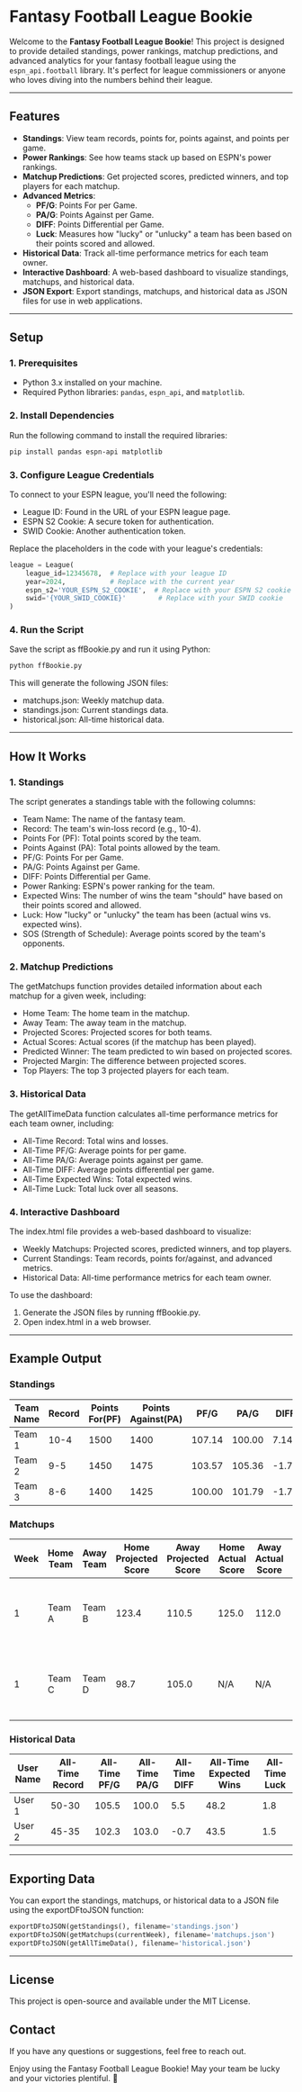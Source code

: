 # Fantasy Football League Bookie

Welcome to the **Fantasy Football League Bookie**! This project is designed to provide detailed standings, power rankings, matchup predictions, and advanced analytics for your fantasy football league using the `espn_api.football` library. It's perfect for league commissioners or anyone who loves diving into the numbers behind their league.

---

## **Features**
- **Standings**: View team records, points for, points against, and points per game.
- **Power Rankings**: See how teams stack up based on ESPN's power rankings.
- **Matchup Predictions**: Get projected scores, predicted winners, and top players for each matchup.
- **Advanced Metrics**:
  - **PF/G**: Points For per Game.
  - **PA/G**: Points Against per Game.
  - **DIFF**: Points Differential per Game.
  - **Luck**: Measures how "lucky" or "unlucky" a team has been based on their points scored and allowed.
- **Historical Data**: Track all-time performance metrics for each team owner.
- **Interactive Dashboard**: A web-based dashboard to visualize standings, matchups, and historical data.
- **JSON Export**: Export standings, matchups, and historical data as JSON files for use in web applications.

---

## **Setup**

### **1. Prerequisites**
- Python 3.x installed on your machine.
- Required Python libraries: `pandas`, `espn_api`, and `matplotlib`.

### **2. Install Dependencies**
Run the following command to install the required libraries:

```bash
pip install pandas espn-api matplotlib
```

### **3. Configure League Credentials**
To connect to your ESPN league, you'll need the following:

- League ID: Found in the URL of your ESPN league page.
- ESPN S2 Cookie: A secure token for authentication.
- SWID Cookie: Another authentication token.

Replace the placeholders in the code with your league's credentials:

```python
league = League(
    league_id=12345678,  # Replace with your league ID
    year=2024,           # Replace with the current year
    espn_s2='YOUR_ESPN_S2_COOKIE',  # Replace with your ESPN S2 cookie
    swid='{YOUR_SWID_COOKIE}'        # Replace with your SWID cookie
)
```

### **4. Run the Script**
Save the script as ffBookie.py and run it using Python:

```bash
python ffBookie.py
```

This will generate the following JSON files:
- matchups.json: Weekly matchup data.
- standings.json: Current standings data.
- historical.json: All-time historical data.

---

## **How It Works**

### **1. Standings**
The script generates a standings table with the following columns:

- Team Name: The name of the fantasy team.
- Record: The team's win-loss record (e.g., 10-4).
- Points For (PF): Total points scored by the team.
- Points Against (PA): Total points allowed by the team.
- PF/G: Points For per Game.
- PA/G: Points Against per Game.
- DIFF: Points Differential per Game.
- Power Ranking: ESPN's power ranking for the team.
- Expected Wins: The number of wins the team "should" have based on their points scored and allowed.
- Luck: How "lucky" or "unlucky" the team has been (actual wins vs. expected wins).
- SOS (Strength of Schedule): Average points scored by the team's opponents.

### **2. Matchup Predictions**
The getMatchups function provides detailed information about each matchup for a given week, including:

- Home Team: The home team in the matchup.
- Away Team: The away team in the matchup.
- Projected Scores: Projected scores for both teams.
- Actual Scores: Actual scores (if the matchup has been played).
- Predicted Winner: The team predicted to win based on projected scores.
- Projected Margin: The difference between projected scores.
- Top Players: The top 3 projected players for each team.

### **3. Historical Data**
The getAllTimeData function calculates all-time performance metrics for each team owner, including:

- All-Time Record: Total wins and losses.
- All-Time PF/G: Average points for per game.
- All-Time PA/G: Average points against per game.
- All-Time DIFF: Average points differential per game.
- All-Time Expected Wins: Total expected wins.
- All-Time Luck: Total luck over all seasons.

### **4. Interactive Dashboard**
The index.html file provides a web-based dashboard to visualize:

- Weekly Matchups: Projected scores, predicted winners, and top players.
- Current Standings: Team records, points for/against, and advanced metrics.
- Historical Data: All-time performance metrics for each team owner.

To use the dashboard:

1. Generate the JSON files by running ffBookie.py.
2. Open index.html in a web browser.

---

## **Example Output**

### **Standings**

| Team Name | Record | Points For(PF) | Points Against(PA) | PF/G | PA/G | DIFF | Power Ranking | Expected Wins | Luck | SOS |
|-----------|--------|----------------|-------------------|------|------|------|---------------|---------------|------|-----|
| Team 1    | 10-4   | 1500           | 1400              | 107.14 | 100.00 | 7.14 | 94.05 | 8.5 | 1.5 | 102.3 |
| Team 2    | 9-5    | 1450           | 1475              | 103.57 | 105.36 | -1.79 | 87.00 | 7.8 | 1.2 | 98.7 |
| Team 3    | 8-6    | 1400           | 1425              | 100.00 | 101.79 | -1.79 | 86.90 | 7.2 | 0.8 | 95.4 |

### **Matchups**

| Week | Home Team | Away Team | Home Projected Score | Away Projected Score | Home Actual Score | Away Actual Score | Predicted Winner | Projected Margin | Home Top Players | Away Top Players |
|------|-----------|-----------|---------------------|---------------------|------------------|------------------|-----------------|-----------------|-----------------|-----------------|
| 1    | Team A    | Team B    | 123.4               | 110.5               | 125.0            | 112.0            | Team A          | 12.9            | [(Player X, 25.3), (Player Y, 22.1)] | [(Player Z, 24.0), (Player W, 21.5)] |
| 1    | Team C    | Team D    | 98.7                | 105.0               | N/A              | N/A              | Team D          | 6.3             | [(Player A, 20.0), (Player B, 18.5)] | [(Player C, 22.0), (Player D, 19.0)] |

### **Historical Data**

| User Name | All-Time Record | All-Time PF/G | All-Time PA/G | All-Time DIFF | All-Time Expected Wins | All-Time Luck |
|-----------|----------------|--------------|--------------|--------------|---------------------|--------------|
| User 1    | 50-30          | 105.5        | 100.0        | 5.5          | 48.2                | 1.8          |
| User 2    | 45-35          | 102.3        | 103.0        | -0.7         | 43.5                | 1.5          |

---

## **Exporting Data**
You can export the standings, matchups, or historical data to a JSON file using the exportDFtoJSON function:

```python
exportDFtoJSON(getStandings(), filename='standings.json')
exportDFtoJSON(getMatchups(currentWeek), filename='matchups.json')
exportDFtoJSON(getAllTimeData(), filename='historical.json')
```

---

## **License**
This project is open-source and available under the MIT License.

## **Contact**
If you have any questions or suggestions, feel free to reach out.

Enjoy using the Fantasy Football League Bookie! May your team be lucky and your victories plentiful. 🏈
